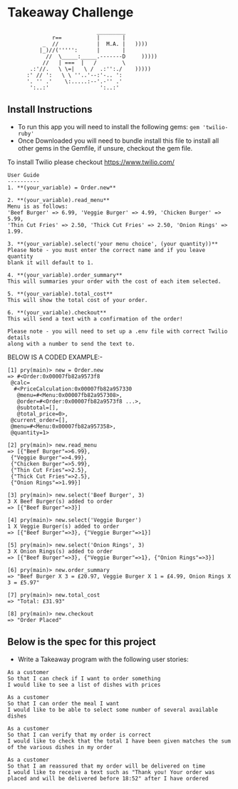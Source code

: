 Takeaway Challenge
==================
```
                            _________
              r==           |       |
           _  //            |  M.A. |   ))))
          |_)//(''''':      |       |
            //  \_____:_____.-------D     )))))
           //   | ===  |   /        \
       .:'//.   \ \=|   \ /  .:'':./    )))))
      :' // ':   \ \ ''..'--:'-.. ':
      '. '' .'    \:.....:--'.-'' .'
       ':..:'                ':..:'

```

Install Instructions
-------

* To run this app you will need to install the following gems:
```gem 'twilio-ruby'```
* Once Downloaded you will need to bundle install this file to install
all other gems in the Gemfile, if unsure, checkout the gem file.

To install Twilio please checkout https://www.twilio.com/

```
User Guide
----------
1. **(your_variable) = Order.new**

2. **(your_variable).read_menu**
Menu is as follows:
'Beef Burger' => 6.99, 'Veggie Burger' => 4.99, 'Chicken Burger' => 5.99,
'Thin Cut Fries' => 2.50, 'Thick Cut Fries' => 2.50, 'Onion Rings' => 1.99.

3. **(your_variable).select('your menu choice', (your quantity))**
Please Note - you must enter the correct name and if you leave quantity
blank it will default to 1.

4. **(your_variable).order_summary**
This will summaries your order with the cost of each item selected.

5. **(your_variable).total_cost**
This will show the total cost of your order.

6. **(your_variable).checkout**
This will send a text with a confirmation of the order!

Please note - you will need to set up a .env file with correct Twilio details
along with a number to send the text to.
```

BELOW IS A CODED EXAMPLE:-

```
[1] pry(main)> new = Order.new
=> #<Order:0x00007fb82a9573f8
 @calc=
  #<PriceCalculation:0x00007fb82a957330
   @menu=#<Menu:0x00007fb82a957308>,
   @order=#<Order:0x00007fb82a9573f8 ...>,
   @subtotal=[],
   @total_price=0>,
 @current_order=[],
 @menu=#<Menu:0x00007fb82a957358>,
 @quantity=1>

[2] pry(main)> new.read_menu
=> [{"Beef Burger"=>6.99},
 {"Veggie Burger"=>4.99},
 {"Chicken Burger"=>5.99},
 {"Thin Cut Fries"=>2.5},
 {"Thick Cut Fries"=>2.5},
 {"Onion Rings"=>1.99}]

[3] pry(main)> new.select('Beef Burger', 3)
3 X Beef Burger(s) added to order
=> [{"Beef Burger"=>3}]

[4] pry(main)> new.select('Veggie Burger')
1 X Veggie Burger(s) added to order
=> [{"Beef Burger"=>3}, {"Veggie Burger"=>1}]

[5] pry(main)> new.select('Onion Rings', 3)
3 X Onion Rings(s) added to order
=> [{"Beef Burger"=>3}, {"Veggie Burger"=>1}, {"Onion Rings"=>3}]

[6] pry(main)> new.order_summary
=> "Beef Burger X 3 = £20.97, Veggie Burger X 1 = £4.99, Onion Rings X 3 = £5.97"

[7] pry(main)> new.total_cost
=> "Total: £31.93"

[8] pry(main)> new.checkout
=> "Order Placed"
```

Below is the spec for this project
-----
* Write a Takeaway program with the following user stories:

```
As a customer
So that I can check if I want to order something
I would like to see a list of dishes with prices

As a customer
So that I can order the meal I want
I would like to be able to select some number of several available dishes

As a customer
So that I can verify that my order is correct
I would like to check that the total I have been given matches the sum of the various dishes in my order

As a customer
So that I am reassured that my order will be delivered on time
I would like to receive a text such as "Thank you! Your order was placed and will be delivered before 18:52" after I have ordered
```
